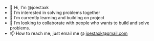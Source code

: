 - 👋 Hi, I’m @joestaxk
- 👀 I’m interested in solving problems together
- 🌱 I’m currently learning and building on project
- 💞️ I’m looking to collaborate with people who wants to build and solve problems.
- 📫 How to reach me, just email me @ joestaxk@gmail.com

<!---
joestaxk/joestaxk is a ✨ special ✨ repository because its `README.md` (this file) appears on your GitHub profile.
You can click the Preview link to take a look at your changes.
--->
